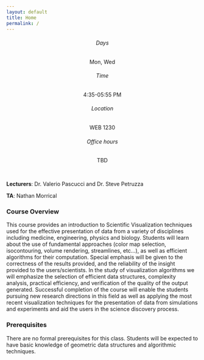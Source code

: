 ```yaml
---
layout: default
title: Home
permalink: /
---
```


<style>
.card-title {
  text-align: center;
}

.card-text {
  text-align: center;
}


</style>

<div class="row">
  <div class="col-sm-3">
    <div class="card">
      <div class="card-body">
        <h6 class="card-title">Days</h6>
        <p class="card-text">Mon, Wed</p>
      </div>
    </div>
  </div>
  <div class="col-sm-3">
    <div class="card">
      <div class="card-body">
        <h6 class="card-title">Time</h6>
        <p class="card-text">4:35-05:55 PM </p>
      </div>
    </div>
  </div>
  <div class="col-sm-3">
    <div class="card">
      <div class="card-body">
        <h6 class="card-title">Location</h6>
        <p class="card-text">WEB 1230</p>
      </div>
    </div>
  </div>
  <div class="col-sm-3">
    <div class="card">
      <div class="card-body">
        <h6 class="card-title">Office hours</h6>
        <p class="card-text">TBD </p>
      </div>
    </div>
  </div>
</div>
<br/>

**Lecturers**: Dr. Valerio Pascucci and Dr. Steve Petruzza

**TA**: Nathan Morrical

### Course Overview

This course provides an introduction to Scientific Visualization techniques used for the effective presentation of data from a variety of disciplines including medicine, engineering, physics and biology. Students will learn about the use of fundamental approaches (color map selection, isocontouring, volume rendering, streamlines, etc…), as well as efficient algorithms for their computation. Special emphasis will be given to the correctness of the results provided, and the reliability of the insight provided to the users/scientists. In the study of visualization algorithms we will emphasize the selection of efficient data structures, complexity analysis, practical efficiency, and verification of the quality of the output generated. Successful completion of the course will enable the students pursuing new research directions in this field as well as applying the most recent visualization techniques for the presentation of data from simulations and experiments and aid the users in the science discovery process.

 
### Prerequisites 

There are no formal prerequisites for this class. Students will be expected to have basic knowledge of geometric data structures and algorithmic techniques.

